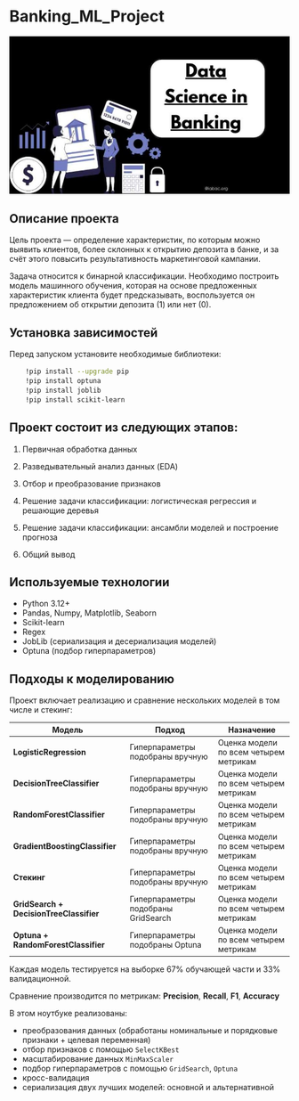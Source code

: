 # Banking_ML_Project
![](Images/image_for_readme_project.png)

## Описание проекта

Цель проекта — определение характеристик, по которым можно выявить клиентов, более склонных к открытию депозита в банке, и за счёт этого повысить результативность маркетинговой кампании.

Задача относится к бинарной классификации. Необходимо построить модель машинного обучения, которая на основе предложенных характеристик клиента будет предсказывать, воспользуется он предложением об открытии депозита (1) или нет (0).

## Установка зависимостей

Перед запуском установите необходимые библиотеки:

```bash
    !pip install --upgrade pip
    !pip install optuna
    !pip install joblib
    !pip install scikit-learn
```

## Проект состоит из следующих этапов:

1. Первичная обработка данных

2. Разведывательный анализ данных (EDA)

3. Отбор и преобразование признаков

4. Решение задачи классификации: логистическая регрессия и решающие деревья

5. Решение задачи классификации: ансамбли моделей и построение прогноза

6. Общий вывод

## Используемые технологии

- Python 3.12+
- Pandas, Numpy, Matplotlib, Seaborn
- Scikit-learn
- Regex
- JobLib (сериализация и десериализация моделей)
- Optuna (подбор гиперпараметров)

## Подходы к моделированию

Проект включает реализацию и сравнение нескольких моделей в том числе и стекинг:

| Модель                                  | Подход                              | Назначение                             |
|-----------------------------------------|-------------------------------------|----------------------------------------|
| **LogisticRegression**                  | Гиперпараметры подобраны вручную    | Оценка модели по всем четырем метрикам |
| **DecisionTreeClassifier**              | Гиперпараметры подобраны вручную    | Оценка модели по всем четырем метрикам |
| **RandomForestClassifier**              | Гиперпараметры подобраны вручную    | Оценка модели по всем четырем метрикам |
| **GradientBoostingClassifier**          | Гиперпараметры подобраны вручную    | Оценка модели по всем четырем метрикам |
| **Стекинг**                             | Гиперпараметры подобраны вручную    | Оценка модели по всем четырем метрикам |
| **GridSearch + DecisionTreeClassifier** | Гиперпараметры подобраны GridSearch | Оценка модели по всем четырем метрикам |
| **Optuna + RandomForestClassifier**     | Гиперпараметры подобраны Optuna     | Оценка модели по всем четырем метрикам |

Каждая модель тестируется на выборке 67% обучающей части и 33% валидационной.

Сравнение производится по метрикам: **Precision**, **Recall**, **F1**, **Accuracy**

В этом ноутбуке реализованы:

- преобразования данных (обработаны номинальные и порядковые признаки + целевая переменная)
- отбор признаков с помощью `SelectKBest`
- масштабирование данных `MinMaxScaler`
- подбор гиперпараметров с помощью `GridSearch`, `Optuna`
- кросс-валидация
- сериализация двух лучших моделей: основной и альтернативной